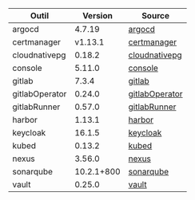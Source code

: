 | Outil | Version | Source |
| ----- | ------- | ------ |
| argocd | 4.7.19 | [argocd](https://artifacthub.io/packages/helm/bitnami/argo-cd) |
| certmanager | v1.13.1 | [certmanager](https://github.com/cert-manager/cert-manager/releases) |
| cloudnativepg | 0.18.2 | [cloudnativepg](https://artifacthub.io/packages/helm/cloudnative-pg/cloudnative-pg) |
| console | 5.11.0 | [console](https://github.com/cloud-pi-native/console/releases) |
| gitlab | 7.3.4 | [gitlab](https://artifacthub.io/packages/helm/gitlab/gitlab) |
| gitlabOperator | 0.24.0 | [gitlabOperator](https://gitlab.com/gitlab-org/cloud-native/gitlab-operator/-/tags) |
| gitlabRunner | 0.57.0 | [gitlabRunner](https://gitlab.com/gitlab-org/charts/gitlab-runner/-/tags) |
| harbor | 1.13.1 | [harbor](https://artifacthub.io/packages/helm/harbor/harbor) |
| keycloak | 16.1.5 | [keycloak](https://artifacthub.io/packages/helm/bitnami/keycloak) |
| kubed | 0.13.2 | [kubed](https://artifacthub.io/packages/helm/appscode/kubed) |
| nexus | 3.56.0 | [nexus](https://hub.docker.com/r/sonatype/nexus3/) |
| sonarqube | 10.2.1+800 | [sonarqube](https://artifacthub.io/packages/helm/sonarqube/sonarqube) |
| vault | 0.25.0 | [vault](https://artifacthub.io/packages/helm/hashicorp/vault) |
